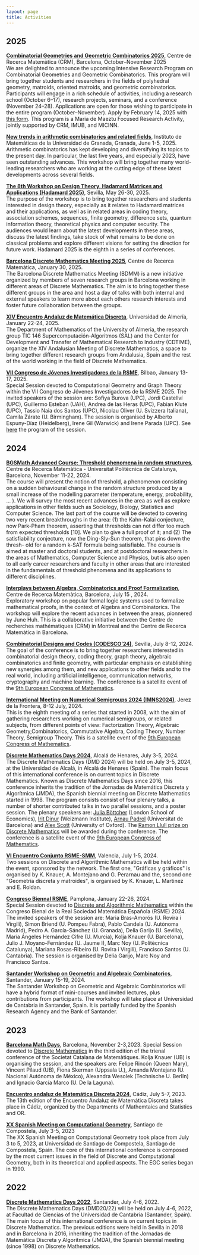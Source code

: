 ```yaml
---
layout: page
title: Activities
---
```


## 2025

**[Combinatorial Geometries and Geometric Combinatorics 2025](https://www.ub.edu/comb/CGGC25/)**, Centre de Recerca Matemàtica (CRM), Barcelona, October–November 2025\
We are delighted to announce the upcoming Intensive Research Program on Combinatorial Geometries and Geometric Combinatorics. This program will bring together students and researchers in the fields of polyhedral geometry, matroids, oriented matroids, and geometric combinatorics. Participants will engage in a rich schedule of activities, including a research school (October 6–17), research projects, seminars, and a conference (November 24–28).
Applications are open for those wishing to participate in the entire program (October–November). Apply by February 14, 2025 with [this form](https://forms.gle/QGfi5XGR1592SMs2A).
This program is a Maria de Maeztu Focused Research Activity, jointly supported by CRM, IMUB, and MICINN.


**[New trends in arithmetic combinatorics and related fields](https://www.birs.ca/events/2025/5-day-workshops/25w5331)**, Instituto de Matemáticas de la Universidad de Granada, Granada, June 1-5, 2025.\
Arithmetic combinatorics has kept developing and diversifying its topics to the present day. In particular, the last five years, and especially 2023, have seen outstanding advances. This workshop will bring together many world-leading researchers who are working at the cutting edge of these latest developments across several fields.

**[The 8th Workshop on Design Theory, Hadamard Matrices and Applications (Hadamard 2025)](https://gestioneventos.us.es/hadamard2025)**, Sevilla, May 26-30, 2025.\
The purpose of the workshop is to bring together researchers and students interested in design theory, especially as it relates to Hadamard matrices and their applications, as well as in related areas in coding theory, association schemes, sequences, finite geometry, difference sets, quantum information theory, theoretical physics and computer security. The audiences would learn about the latest developments in these areas, discuss the latest findings, take stock of what remains to be done on classical problems and explore different visions for setting the direction for future work. Hadamard 2025 is the eighth in a series of conferences.

**[Barcelona Discrete Mathematics Meeting 2025](https://www.crm.cat/barcelona-discrete-mathematics-meeting-2025/)**, Centre de Recerca Matemàtica, January 30, 2025.
\
The Barcelona Discrete Mathematics Meeting (BDMM) is a new initiative organized by members of seven research groups in Barcelona working in different areas of Discrete Mathematics. The aim is to bring together these different groups in the area and host a day of talks with both internal and external speakers to learn more about each others research interests and foster future collaboration between the groups.

**[XIV Encuentro Andaluz de Matemática Discreta](https://www2.ual.es/14camd/)**, Universidad de Almería, January 22-24, 2025.\
The Department of Mathematics of the University of Almeria, the research group TIC 146 Supercomputación-Algoritmos (SAL) and the Center for Development and Transfer of Mathematical Research to Industry (CDTIME), organize the XIV Andalusian Meeting of Discrete Mathematics, a space to bring together different research groups from Andalusia, Spain and the rest of the world working in the field of Discrete Mathematics.


**[VII Congreso de Jóvenes Investigadores de la RSME](https://jovenes2025.rsme.es/)**, Bilbao, January 13-17, 2025.\
Special Session devoted to Computational Geometry and Graph Theory within the VII Congreso de Jóvenes Investigadores de la RSME 2025. The invited speakers of the session are: Sofiya Burova (UPC), Jordi Castellví (UPC), Guillermo Esteban (UAH), Andrea de las Heras (UPC),  Fabian Klute (UPC), Tassio Naia dos Santos (UPC), Nicolau Oliver (U. Svizzera Italiana), Camila Zárate (U. Birmingham). The session is organised by Alberto Espuny-Díaz (Heidelberg), Irene Gil (Warwick) and Irene Parada (UPC). See [here](https://jovenes2025.rsme.es/pdf/gazteakRSME2025_paralelaOT01.pdf) the program of the session.


## 2024

**[BGSMath Advanced Course: Threshold phenomena in random structures]()**, Centre de Recerca Matemàtica - Universitat Politècnica de Catalunya, Barcelona, November 11-22, 2024.\
The course will present the notion of threshold, a phenomenon consisting on a sudden behavioural change in the random structure produced by a small increase of the modelling parameter (temperature, energy, probability, ... ). We will survey the most recent advances in the area as well as explore applications in other fields such as Sociology, Biology, Statistics and Computer Science. The last part of the course will be devoted to covering two very recent breakthroughs in the area: (1) the Kahn-Kalai conjecture, now Park-Pham theorem, asserting that thresholds can not differ too much from expected thresholds [10]. We plan to give a full proof of it; and (2) The satisfiability conjecture, now the Ding-Sly-Sun theorem, that pins down the thresh- old for a random k-SAT formula being satisfiable. The course is aimed at master and doctoral students, and at postdoctoral researchers in the areas of Mathematics, Computer Science and Physics, but is also open to all early career researchers and faculty in other areas that are interested in the fundamentals of threshold phenomena and its applications to different disciplines. 

**[Interplays between Algebra, Combinatorics and Proof Formalization](https://www.crm.cat/exploratory-workshop-interplays-between-algebra-combinatorics-and-proof-formalization/)**, Centre de Recerca Matemàtica, Barcelona, July 15 , 2024.\
Exploratory workshop on popular formal logic systems used to formalize mathematical proofs, in the context of Algebra and Combinatorics. The workshop will explore the recent advances in between the areas, pionnered by June Huh. This is a collaborative initiative between the Centre de recherches mathématiques (CRM) in Montreal and the Centre de Recerca Matemàtica in Barcelona.



**[Combinatorial Designs and Codes (CODESCO’24)](https://gestioneventos.us.es/codesco24)**, Sevilla, July 8-12, 2024.\
The goal of the conference is to bring together researchers interested in combinatorial design theory, coding theory, graph theory, algebraic combinatorics and finite geometry, with particular emphasis on establishing new synergies among them, and new applications to other fields and to the real world, including artificial intelligence, communication networks, cryptography and machine learning. The conference is a satellite event of the [9th European Congress of Mathematics](https://www.ecm2024sevilla.com).
 
**[International Meeting on Numerical Semigroups 2024 (IMNS2024)](https://imns2024.uca.es/)**, Jerez de la Frontera, 8-12 July, 2024.\
This is the eighth meeting of a series that started in 2008, with the aim of gathering researchers working on numerical semigroups, or related subjects, from different points of view: Factorization Theory, Algebraic Geometry,Combinatorics, Commutative Algebra, Coding Theory, Number Theory, Semigroup Theory. This is a satellite event of the [9th European Congress of Mathematics](https://www.ecm2024sevilla.com).


**[Discrete Mathematics Days 2024](https://dmd2024.web.uah.es/)**, Alcalá de Henares, July 3-5, 2024.\
The Discrete Mathematics Days (DMD 2024) will be held on July 3-5, 2024, at the Universidad de Alcalá, in Alcalá de Henares (Spain). The main focus of this international conference is on current topics in Discrete Mathematics. Known as Discrete Mathematics Days since 2016, this conference inherits the tradition of the Jornadas de Matemática Discreta y Algorítmica (JMDA), the Spanish biennial meeting on Discrete Mathematics started in 1998. The program consists consist of four plenary talks, a number of shorter contributed talks in two parallel sessions, and a poster session. The plenary speakers are:
[Julia Böttcher](https://www.lse.ac.uk/Mathematics/people/Julia-Boettcher) (London School of Economics), [Irit Dinur](https://www.wisdom.weizmann.ac.il/~dinuri/) (Weizmann Institute), [Arnau Padrol](https://www.ub.edu/comb/arnaupadrol/) (Universitat de Barcelona) and [Alex Scott](https://people.maths.ox.ac.uk/scott/) (University of Oxford). The [Ramon Llull prize on Discrete Mathematics](/ramon-llull) will be awarded during the conference.  The conference is a satellite event of the [9th European Congress of Mathematics](https://www.ecm2024sevilla.com).



**[VI Encuentro Conjunto RSME-SMM](https://rsme-smm-vi.webs.upv.es/)**, Valencia, July 1-5, 2024.\
Two sessions on Discrete and Algorithmic Mathematics will be held within the event, sponsored by the network. The first one, "Gráficas y gráficos" is organised by K. Knauer, A. Montejano and G. Perarnau and the, second one "Geometría discreta y matroides", is organised by K. Knauer, L. Martinez and E. Roldan.

**[Congreso Biennal RSME](https://2024.bienalrsme.com/sesiones-especiales)**, Pamplona, January 22-26, 2024.\
Special Session devoted to [Discrete and Algorithmic Mathematics](/activities-dm/rsme-2024/special-session-dm/index.html) within the Congreso Bienal de la Real Sociedad Matemática Española (RSME) 2024. The invited speakers of the session are: Maria Bras-Amorós (U. Rovira i Virgili), Simon Briend (U. Pompeu Fabra), Pablo Candela (U. Autònoma Madrid), Pedro A. García-Sánchez (U. Granada), Delia Garijo (U. Sevilla), María Ángeles Hernández Cifre (U. Murcia), Kolja Knauer (U. Barcelona), Julio J. Moyano-Fernández (U. Jaume I), Marc Noy (U. Politècnica Catalunya), Mariana Rosas-Ribeiro (U. Rovira i Virgili), Francisco Santos (U. Cantabria). The session is organised by Delia Garijo, Marc Noy and Francisco Santos.

**[Santander Workshop on Geometric and Algebraic Combinatorics](https://gacsantander2024.unican.es/)**, Santander, January 15-19, 2024.\
The Santander Workshop on Geometric and Algebraic Combinatorics will have a hybrid format of mini-courses and invited lectures, plus contributions from participants. The workshop will take place at Universidad de Cantabria in Santander, Spain. It is partially funded by the Spanish Research Agency and the Bank of Santander.


## 2023

**[Barcelona Math Days](https://scm.iec.cat/congres/bmd-2023/)**, Barcelona, November 2-3,2023.
Special Session devoted to [Discrete Mathematics](https://scm.iec.cat/sessions/s3-logica/) in the third edition of the trienal conference of the Societat Catalana de Matemàtiques. Kolja Knauer (UB) is organising the session, and the speakers are: Felipe Rincón (Queen Mary), Vincent Pilaud (UB), Fiona Skerman (Uppsala U.),  Amanda Montejano (U. Nacional Autónoma de México), Alexandra Wesolek (Technische U. BerlIn) and Ignacio García Marco (U. De la Laguna).

**[Encuentro andaluz de Matemática Discreta 2024](https://xiiieamd.uca.es/)**, Cádiz, July 5-7, 2023.\
The 13th edition of the Encuentro Andaluz de Matemática Discreta takes place in Cádiz, organized by the Departments of Mathemtaics and Statistics and OR. 

**[XX Spanish Meeting on Computational Geometry](https://egc23.web.uah.es/)**, Santiago de Compostela,  July 3-5, 2023\
The XX Spanish Meeting on Computational Geometry took place from July 3 to 5, 2023, at Universidad de Santiago de Compostela, Santiago de Compostela, Spain. The core of this international conference is composed by the most current issues in the field of Discrete and Computational Geometry, both in its theoretical and applied aspects. The EGC series began in 1990. 


## 2022

**[Discrete Mathematics Days 2022](https://dmd2022.unican.es/index.html)**, Santander, July 4-6, 2022.\
The Discrete Mathematics Days (DMD20/22) will be held on July 4-6, 2022, at Facultad de Ciencias of the Universidad de Cantabria (Santander, Spain). The main focus of this international conference is on current topics in Discrete Mathematics. The previous editions were held in Sevilla in 2018 and in Barcelona in 2016, inheriting the tradition of the Jornadas de Matemática Discreta y Algorítmica (JMDA), the Spanish biennial meeting (since 1998) on Discrete Mathematics.
